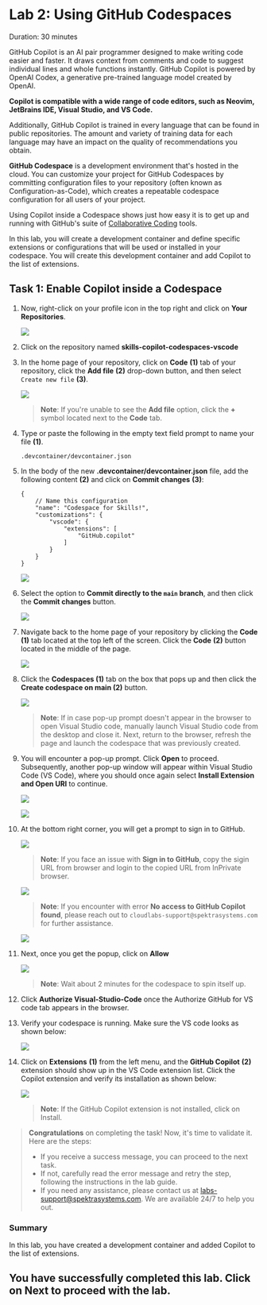 #  Lab 2: Using GitHub Codespaces
Duration: 30 minutes

GitHub Copilot is an AI pair programmer designed to make writing code easier and faster. It draws context from comments and code to suggest individual lines and whole functions instantly. GitHub Copilot is powered by OpenAI Codex, a generative pre-trained language model created by OpenAI.

**Copilot is compatible with a wide range of code editors, such as Neovim, JetBrains IDE, Visual Studio, and VS Code.**

Additionally, GitHub Copilot is trained in every language that can be found in public repositories. The amount and variety of training data for each language may have an impact on the quality of recommendations you obtain.

**GitHub Codespace** is a development environment that's hosted in the cloud. You can customize your project for GitHub Codespaces by committing configuration files to your repository (often known as Configuration-as-Code), which creates a repeatable codespace configuration for all users of your project.

Using Copilot inside a Codespace shows just how easy it is to get up and running with GitHub's suite of [Collaborative Coding](https://github.com/features#features-collaboration) tools.

In this lab, you will create a development container and define specific extensions or configurations that will be used or installed in your codespace. You will create this development container and add Copilot to the list of extensions.

## Task 1: Enable Copilot inside a Codespace

1. Now, right-click on your profile icon in the top right and click on **Your Repositories**.
    
   ![](../../media/l2.2.png)

1. Click on the repository named **skills-copilot-codespaces-vscode**

1. In the home page of your repository, click on **Code** **(1)** tab of your repository, click the **Add file** **(2)** drop-down button, and then select `Create new file` **(3)**.

    ![](../../media/dp1u.png)

    >**Note**: If you're unable to see the **Add file** option, click the **+** symbol located next to the **Code** tab.
    
1. Type or paste the following in the empty text field prompt to name your file **(1)**.

   ```
   .devcontainer/devcontainer.json
   ```

1. In the body of the new **.devcontainer/devcontainer.json** file, add the following content **(2)** and click on **Commit changes** **(3)**:

   ```
   {
       // Name this configuration
       "name": "Codespace for Skills!",
       "customizations": {
           "vscode": {
               "extensions": [
                   "GitHub.copilot"
               ]
           }
       }
   }
   ```

   ![](../../media/dp2.png)
   
1. Select the option to **Commit directly to the `main` branch**, and then click the **Commit changes** button.

    ![](../../media/commit-file.png)

1. Navigate back to the home page of your repository by clicking the **Code** **(1)** tab located at the top left of the screen. Click the **Code** **(2)** button located in the middle of the page.

    ![](../../media/dp3.png)

1. Click the **Codespaces (1)** tab on the box that pops up and then click the **Create codespace on main (2)** button.

    ![](../../media/dp4.png)

   >**Note**: If in case pop-up prompt doesn't appear in the browser to open Visual Studio code, manually launch Visual Studio code from the desktop and close it. Next, return to the 
    browser, refresh the page and launch the codespace that was previously created.

1. You will encounter a pop-up prompt. Click **Open** to proceed. Subsequently, another pop-up window will appear within Visual Studio Code (VS Code), where you should once again select **Install Extension and Open URI** to continue.

   ![](../../media/open.png)

   ![](../../media/l2.png)

1. At the bottom right corner, you will get a prompt to sign in to GitHub.

   ![](../../media/signingit.png)

   > **Note**: If you face an issue with **Sign in to GitHub**, copy the sigin URL from browser and login to the copied URL from InPrivate browser.
 
      ![](../../media/private.png)

   > **Note**: If you encounter with error **No access to GitHub Copilot found**, please reach out to `cloudlabs-support@spektrasystems.com` for further assistance.
 
      ![](../../media/3.png)

1. Next, once you get the popup, click on **Allow**

   ![](../../media/allow.png)

   >**Note**: Wait about 2 minutes for the codespace to spin itself up.

1. Click **Authorize Visual-Studio-Code** once the Authorize GitHub for VS code tab appears in the browser.

1. Verify your codespace is running. Make sure the VS code looks as shown below:

   ![](../../media/loaded-repo.png)

1. Click on **Extensions** **(1)** from the left menu, and the **GitHub Copilot** **(2)** extension should show up in the VS Code extension list. Click the Copilot extension and verify 
   its installation as shown below:

   ![](../../media/verify-copilot.png)

   >**Note**: If the GitHub Copilot extension is not installed, click on Install.
 
> **Congratulations** on completing the task! Now, it's time to validate it. Here are the steps:
> - If you receive a success message, you can proceed to the next task.
> - If not, carefully read the error message and retry the step, following the instructions in the lab guide. 
> - If you need any assistance, please contact us at labs-support@spektrasystems.com. We are available 24/7 to help you out.

<validation step="849cb95a-fd22-4cd0-a173-83ab070325d4" />
 
### Summary

In this lab, you have created a development container and added Copilot to the list of extensions.

## You have successfully completed this lab. Click on  Next to proceed with the lab.
